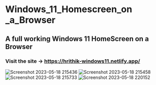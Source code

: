 # Windows_11_Homescreen_on _a_Browser
## A full working Windows 11 HomeScreen on a Browser
### Visit the site -> https://hrithik-windows11.netlify.app/
![Screenshot 2023-05-18 215436](https://github.com/hrx0hrithik/Windows_11_Homescreen/assets/93973566/6ecd28bf-86b1-4457-a453-0f6e702014df)
![Screenshot 2023-05-18 215458](https://github.com/hrx0hrithik/Windows_11_Homescreen/assets/93973566/3c6ff189-56ee-44d3-8e96-8f811abbae29)![Screenshot 2023-05-18 215733](https://github.com/hrx0hrithik/Windows_11_Homescreen/assets/93973566/ee20de60-ba33-4dbe-a8b3-3d071af54ef5)
![Screenshot 2023-05-18 220152](https://github.com/hrx0hrithik/Windows_11_Homescreen/assets/93973566/b0d8e634-9c2a-40e8-b678-b54a6c7d804f)

